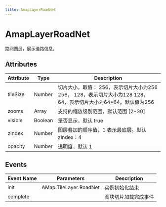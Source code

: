```yaml
---
title: AmapLayerRoadNet
---
```


# AmapLayerRoadNet
路网图层，展示道路信息。

## Attributes

Attribute | Type | Description
---|---|---|
tileSize | Number | 切片大小，取值： 256，表示切片大小为256 256， 128，表示切片大小为128 128， 64，表示切片大小为64*64。默认值为256
zooms | Array | 支持的缩放级别范围，默认范围 [2-30]
visible | Boolean | 是否显示，默认 true
zIndex | Number | 图层叠加的顺序值，1 表示最底层。默认 zIndex：4
opacity | Number | 透明度，默认 1

## Events

Event Name | Parameters | Description
---|---|---|
init | AMap.TileLayer.RoadNet | 实例初始化结束
complete |  | 图块切片加载完成事件
